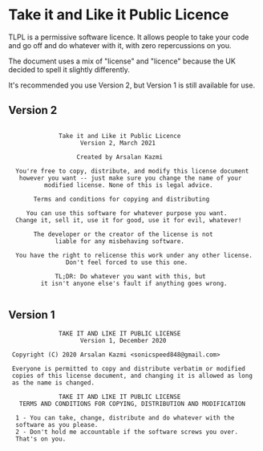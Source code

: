# Take it and Like it Public Licence
TLPL is a permissive software licence. It allows people to take your code and go off and do whatever with it, with zero repercussions on you.

The document uses a mix of "license" and "licence" because the UK decided to spell it slightly differently.

It's recommended you use Version 2, but Version 1 is still available for use.
## Version 2
```

              Take it and Like it Public Licence 
                    Version 2, March 2021
                    
                   Created by Arsalan Kazmi
   
  You're free to copy, distribute, and modify this license document
   however you want -- just make sure you change the name of your
          modified license. None of this is legal advice.
 
       Terms and conditions for copying and distributing 

     You can use this software for whatever purpose you want.
  Change it, sell it, use it for good, use it for evil, whatever!
  
       The developer or the creator of the license is not
             liable for any misbehaving software.
             
  You have the right to relicense this work under any other license.
                Don't feel forced to use this one.
                
             TL;DR: Do whatever you want with this, but
         it isn't anyone else's fault if anything goes wrong.
    
 ```
## Version 1
```
              TAKE IT AND LIKE IT PUBLIC LICENSE 
                    Version 1, December 2020 

 Copyright (C) 2020 Arsalan Kazmi <sonicspeed848@gmail.com> 

 Everyone is permitted to copy and distribute verbatim or modified 
 copies of this license document, and changing it is allowed as long 
 as the name is changed. 
 
              TAKE IT AND LIKE IT PUBLIC LICENSE
   TERMS AND CONDITIONS FOR COPYING, DISTRIBUTION AND MODIFICATION 

  1 - You can take, change, distribute and do whatever with the
  software as you please.
  2 - Don't hold me accountable if the software screws you over.
  That's on you.
```
